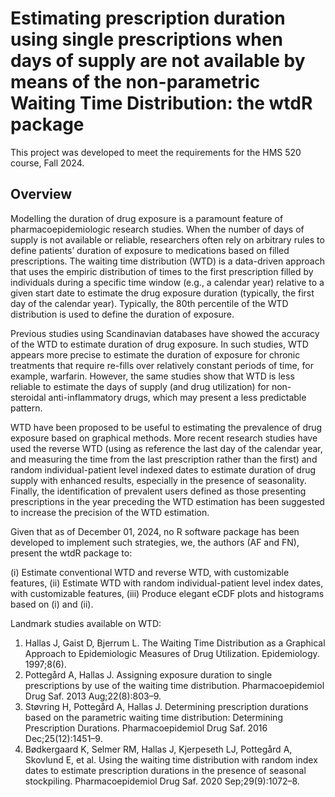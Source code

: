 # Estimating prescription duration using single prescriptions when days of supply are not available by means of the non-parametric Waiting Time Distribution: the wtdR package
This project was developed to meet the requirements for the HMS 520 course, Fall 2024. 

## Overview
Modelling the duration of drug exposure is a paramount feature of pharmacoepidemiologic research studies. When the number of days of supply is not available or reliable, researchers often rely on arbitrary rules to define patients’ duration of exposure to medications based on filled prescriptions. The waiting time distribution (WTD) is a data-driven approach that uses the empiric distribution of times to the first prescription filled by individuals during a specific time window (e.g., a calendar year) relative to a given start date to estimate the drug exposure duration (typically, the first day of the calendar year). Typically, the 80th percentile of the WTD distribution is used to define the duration of exposure. 

Previous studies using Scandinavian databases have showed the accuracy of the WTD to estimate duration of drug exposure. In such studies, WTD appears more precise to estimate the duration of exposure for chronic treatments that require re-fills over relatively constant periods of time, for example, warfarin. However, the same studies show that WTD is less reliable to estimate the days of supply (and drug utilization) for non-steroidal anti-inflammatory drugs, which may present a less predictable pattern. 

WTD have been proposed to be useful to estimating the prevalence of drug exposure based on graphical methods. More recent research studies have used the reverse WTD (using as reference the last day of the calendar year, and measuring the time from the last prescription rather than the first) and random individual-patient level indexed dates to estimate duration of drug supply with enhanced results, especially in the presence of seasonality. Finally, the identification of prevalent users defined as those presenting prescriptions in the year preceding the WTD estimation has been suggested to increase the precision of the WTD estimation. 

Given that as of December 01, 2024, no R software package has been developed to implement such strategies, we, the authors (AF and FN), present the wtdR package to:

(i)	Estimate conventional WTD and reverse WTD, with customizable features, 
(ii)	Estimate WTD with random individual-patient level index dates,  with customizable features,
(iii)	Produce elegant eCDF plots and histograms based on (i) and (ii). 

Landmark studies available on WTD: 
1.	Hallas J, Gaist D, Bjerrum L. The Waiting Time Distribution as a Graphical Approach to Epidemiologic Measures of Drug Utilization. Epidemiology. 1997;8(6). 
2.	Pottegård A, Hallas J. Assigning exposure duration to single prescriptions by use of the waiting time distribution. Pharmacoepidemiol Drug Saf. 2013 Aug;22(8):803–9. 
3.	Støvring H, Pottegård A, Hallas J. Determining prescription durations based on the parametric waiting time distribution: Determining Prescription Durations. Pharmacoepidemiol Drug Saf. 2016 Dec;25(12):1451–9. 
4. Bødkergaard K, Selmer RM, Hallas J, Kjerpeseth LJ, Pottegård A, Skovlund E, et al. Using the waiting time distribution with random index dates to estimate prescription durations in the presence of seasonal stockpiling. Pharmacoepidemiol Drug Saf. 2020 Sep;29(9):1072–8.


